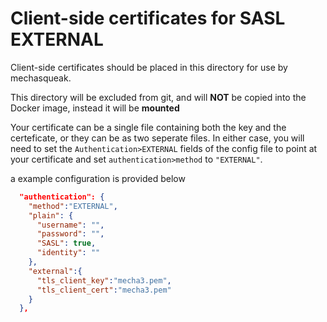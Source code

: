# Client-side certificates for SASL EXTERNAL

Client-side certificates should be placed in this directory
    for use by mechasqueak.

This directory will be excluded from git, and will **NOT** be copied
into the Docker image, instead it will be **mounted**

Your certificate can be a single file containing both the key and
the certeficate, or they can be as two seperate files.
In either case, you will need to set the `Authentication>EXTERNAL`
fields of the config file to point at your certificate and set
`authentication>method` to `"EXTERNAL"`.

a example configuration is provided below
```json
  "authentication": {
    "method":"EXTERNAL",
    "plain": {
      "username": "",
      "password": "",
      "SASL": true,
      "identity": ""
    },
    "external":{
      "tls_client_key":"mecha3.pem",
      "tls_client_cert":"mecha3.pem"
    }
  },
```